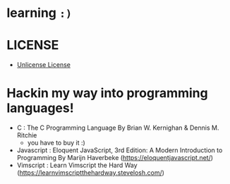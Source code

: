 # learning `:)`

# LICENSE
- [Unlicense License](LICENSE)

# Hackin my way into programming languages!
- C : The C Programming Language By Brian W. Kernighan & Dennis M. Ritchie
  - you have to buy it :)
- Javascript : Eloquent JavaScript, 3rd Edition: A Modern Introduction to
Programming By Marijn Haverbeke (https://eloquentjavascript.net/)
- Vimscript : Learn Vimscript the Hard Way
(https://learnvimscriptthehardway.stevelosh.com/)
